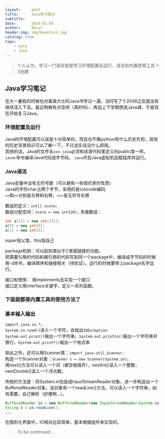 ```yaml
---
layout:     post
title:      Java学习笔记
subtitle:   
date:       2018-01-03
author:     Daryl
header-img: img/mountain.jpg
catalog: true
tags:
    - note
    - Java
---
```


> 个人认为，学习一门语言就是学习环境配置及运行、语法和内置库等工具
1-3创建

## Java学习笔记

在大一暑假的时候也对着唐大仕的Java书学过一遍，当时写了个2048之后就没有继续深入下去。最近稍微有点空闲（真的吗），再加上下学期想选Java课，于是现在开始复习Java。

### 环境配置及运行

Java的环境配置可以说是十分简单的，而且也不像python有什么历史负担，其他的历史背景知识可以了解一下，不过说实话没什么卵用。  
其他的话，Java的文件名`xxx.java`必须和该源代码里定义的public类一样。  
`javac`命令编译Java代码成字节码。
`java`开启Java虚拟机加载程序并运行。


### Java语法

Java变量中没有无符号数（可以避免一些很坑爹的性质）  
Java的字符char占两个字节，采用的是Unicode编码  
`<<`和`>>`分别是左移和右移，`>>>`是无符号右移

数组的定义：`int[] score;`  
数组分配空间：`score = new int[20];`
多维数组：
```java
int a[][] = new int[2][];
a[0] = new int[8];
a[1] = new int[5];
```

super指父类，this指自己

package机制：可以起到类似于C里面链接的功能。  
把需要引用的代码和被引用的代码写到同一个package中，编译成字节码的时候用-d命令，编译顺序和链接相关（待验证）。运行的时候要带上package名字运行。

接口和使用：
用implements去实现一个接口  
接口定义用interface关键字，定义一系列函数。




### 下面就都是内置工具的使用方法了

### 基本输入输出

`import java.io.*;`  
`System.in.read()`读入一个字符，会抛出`IOException`  
`System.out.print()`输出一个字符串，`System.out.println()`输出一个字符串并换行，`System.out.printf()`输出一个格式串

除此之外，还可以用Scanner类：`import java.util.Scanner;`  
构造一个Scanner对象：`Scanner s = new Scanner(System.in);`  
用next()方法可以读入一个词（被空格隔开），nextInt()读入一个整数，nextDouble()读入一个浮点数。

传统的方法是：将System.in包装成InputStreamReader对象，进一步构造出一个BufferedReader对象，该对象有一个readLine()方法，可以读入一个字符串，如有需要，自己解析（好傻啊...）。
```java
BufferedReader in = new BufferedReader(new InputStreamReader(System.in));
String s = in.readLine();
...
```

在图形化界面中，IO相对比较简单，基本根据组件来实现的。


> To be continued...

